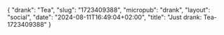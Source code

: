 {
    "drank": "Tea",
    "slug": "1723409388",
    "micropub": "drank",
    "layout": "social",
    "date": "2024-08-11T16:49:04+02:00",
    "title": "Just drank: Tea-1723409388"
}
